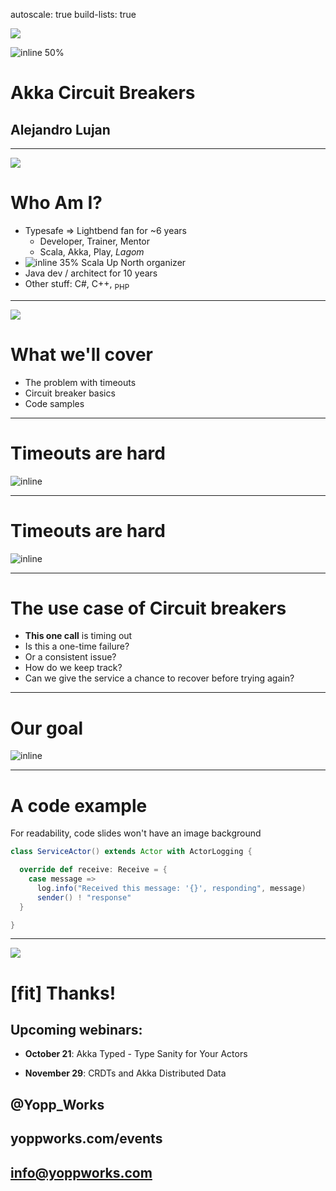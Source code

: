 autoscale: true
build-lists: true

![](images/working.jpg)

![inline 50%](images/yp.logo.white.png)

# Akka Circuit Breakers

## Alejandro Lujan

---

![](images/working.jpg)

# Who Am I?

- Typesafe => Lightbend fan for ~6 years
  - Developer, Trainer, Mentor
  - Scala, Akka, Play, *Lagom*
- ![inline 35%](images/sun.png) Scala Up North organizer 
- Java dev / architect for 10 years
- Other stuff: C#, C++, <sub>PHP</sub>

---

![](images/working.jpg)

# What we'll cover

- The problem with timeouts
- Circuit breaker basics
- Code samples

---

# Timeouts are hard

![inline](images/example-1.png)

---

# Timeouts are hard

![inline](images/example-2.png)

---

# The use case of Circuit breakers

- **This one call** is timing out
- Is this a one-time failure?
- Or a consistent issue?
- How do we keep track?
- Can we give the service a chance to recover before trying again?

---

# Our goal

![inline](images/example-3.png)

---

# A code example

For readability, code slides won't have an image background

```scala
class ServiceActor() extends Actor with ActorLogging {

  override def receive: Receive = {
    case message =>
      log.info("Received this message: '{}', responding", message)
      sender() ! "response"
  }

}
```

---

![](images/working.jpg)

# [fit] Thanks!

## Upcoming webinars:

- **October 21**: Akka Typed - Type Sanity for Your Actors

- **November 29**: CRDTs and Akka Distributed Data

## @Yopp_Works
## yoppworks.com/events
## info@yoppworks.com